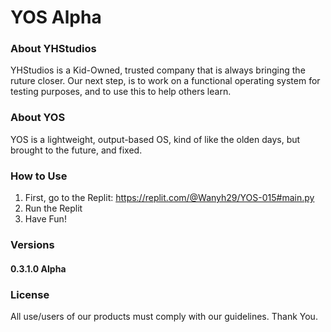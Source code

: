 # YOS Alpha

### About YHStudios

YHStudios is a Kid-Owned, trusted company that is always bringing the ruture closer. Our next step, is to work on a functional operating system for testing purposes, and to use this to help others learn.

### About YOS

YOS is a lightweight, output-based OS, kind of like the olden days, but brought to the future, and fixed.


### How to Use
 1. First, go to the Replit: https://replit.com/@Wanyh29/YOS-015#main.py
 2. Run the Replit
 3. Have Fun!

### Versions
#### 0.3.1.0 Alpha

### License
All use/users of our products must comply with our guidelines. Thank You.


